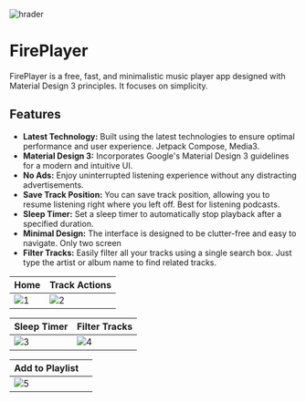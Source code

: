 
![hrader](https://github.com/alperozturk96/FirePlayerAndroid/assets/67455295/cbb4e8e8-c98e-4304-a38e-ffe9b9c0b8a9)

# FirePlayer

FirePlayer is a free, fast, and minimalistic music player app designed with Material Design 3 principles. It focuses on simplicity.

## Features

+ **Latest Technology:** Built using the latest technologies to ensure optimal performance and user experience. Jetpack Compose, Media3.
+ **Material Design 3:** Incorporates Google's Material Design 3 guidelines for a modern and intuitive UI.
+ **No Ads:** Enjoy uninterrupted listening experience without any distracting advertisements.
+ **Save Track Position:** You can save track position, allowing you to resume listening right where you left off. Best for listening podcasts.
+ **Sleep Timer:** Set a sleep timer to automatically stop playback after a specified duration.
+ **Minimal Design:** The interface is designed to be clutter-free and easy to navigate. Only two screen
+ **Filter Tracks:** Easily filter all your tracks using a single search box. Just type the artist or album name to find related tracks.


| Home  | Track Actions |
| ------------- | ------------- |
| ![1](https://github.com/alperozturk96/FirePlayerAndroid/assets/67455295/0b36f952-a58a-4ba3-a9ca-68254a784ed8)  | ![2](https://github.com/alperozturk96/FirePlayerAndroid/assets/67455295/9c638b7b-2091-473d-b275-539871a985aa)  |


| Sleep Timer  | Filter Tracks |
| ------------- | ------------- |
| ![3](https://github.com/alperozturk96/FirePlayerAndroid/assets/67455295/70475ff4-a254-462a-9c3b-b4ed0d00dd4c)  | ![4](https://github.com/alperozturk96/FirePlayerAndroid/assets/67455295/78653460-5fc3-440f-b122-c7fd9a818de0)  |



| Add to Playlist  ||
| ------------- | ------------- |
| ![5](https://github.com/alperozturk96/FirePlayerAndroid/assets/67455295/95c9e78c-d753-4de9-8f92-c9091959d14f)  | 








